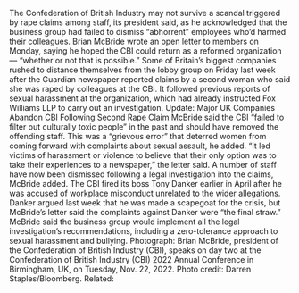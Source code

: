 The Confederation of British Industry may not survive a scandal triggered by rape claims among staff, its president said, as he acknowledged that the business group had failed to dismiss “abhorrent” employees who’d harmed their colleagues.
Brian McBride wrote an open letter to members on Monday, saying he hoped the CBI could return as a reformed organization — “whether or not that is possible.”
Some of Britain’s biggest companies rushed to distance themselves from the lobby group on Friday last week after the Guardian newspaper reported claims by a second woman who said she was raped by colleagues at the CBI. It followed previous reports of sexual harassment at the organization, which had already instructed Fox Williams LLP to carry out an investigation.
Update: Major UK Companies Abandon CBI Following Second Rape Claim
McBride said the CBI “failed to filter out culturally toxic people” in the past and should have removed the offending staff. This was a “grievous error” that deterred women from coming forward with complaints about sexual assault, he added.
“It led victims of harassment or violence to believe that their only option was to take their experiences to a newspaper,” the letter said.
A number of staff have now been dismissed following a legal investigation into the claims, McBride added.
The CBI fired its boss Tony Danker earlier in April after he was accused of workplace misconduct unrelated to the wider allegations. Danker argued last week that he was made a scapegoat for the crisis, but McBride’s letter said the complaints against Danker were “the final straw.”
McBride said the business group would implement all the legal investigation’s recommendations, including a zero-tolerance approach to sexual harassment and bullying.
Photograph: Brian McBride, president of the Confederation of British Industry (CBI), speaks on day two at the Confederation of British Industry (CBI) 2022 Annual Conference in Birmingham, UK, on Tuesday, Nov. 22, 2022. Photo credit: Darren Staples/Bloomberg.
Related: